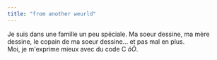 ```yaml
---
title: "from another weurld"
---
```


Je suis dans une famille un peu spéciale. Ma soeur dessine, ma mère dessine,
le copain de ma soeur dessine... et pas mal en plus.  
Moi, je m'exprime mieux avec du code C _ôÒ_.

